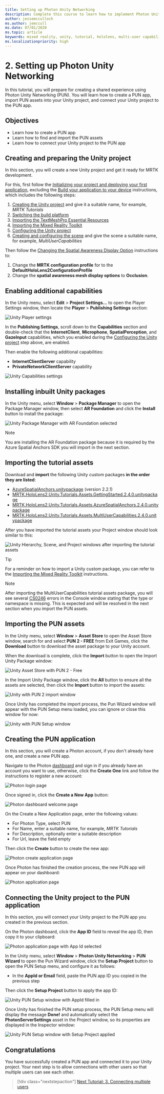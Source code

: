 ```yaml
---
title: Setting up Photon Unity Networking
description: Complete this course to learn how to implement Photon Unity Network in a HoloLens 2 mixed reality application.
author: jessemcculloch
ms.author: jemccull
ms.date: 07/01/2020
ms.topic: article
keywords: mixed reality, unity, tutorial, hololens, multi-user capabilities, Photon, MRTK, mixed reality toolkit, UWP, Azure spatial anchors, PUN
ms.localizationpriority: high
---
```


# 2. Setting up Photon Unity Networking

In this tutorial, you will prepare for creating a shared experience using Photon Unity Networking (PUN). You will learn how to create a PUN app, import PUN assets into your Unity project, and connect your Unity project to the PUN app.

## Objectives

* Learn how to create a PUN app
* Learn how to find and import the PUN assets
* Learn how to connect your Unity project to the PUN app

## Creating and preparing the Unity project

In this section, you will create a new Unity project and get it ready for MRTK development.

For this, first follow the [Initializing your project and deploying your first application](mr-learning-base-02.md), excluding the [Build your application to your device](mr-learning-base-02.md#building-your-application-to-your-hololens-2) instructions, which includes the following steps:

1. [Creating the Unity project](mr-learning-base-02.md#creating-the-unity-project) and give it a suitable name, for example, *MRTK Tutorials*
1. [Switching the build platform](mr-learning-base-02.md#configuring-the-unity-project)
1. [Importing the TextMeshPro Essential Resources](mr-learning-base-02.md#importing-the-textmeshpro-essential-resources)
1. [Importing the Mixed Reality Toolkit](mr-learning-base-02.md#importing-the-mixed-reality-toolkit)
1. [Configuring the Unity project](mr-learning-base-02.md#configuring-the-unity-project)
1. [Creating and configuring the scene](mr-learning-base-02.md#creating-and-configuring-the-scene) and give the scene a suitable name, for example, *MultiUserCapabilities*

Then follow the [Changing the Spatial Awareness Display Option](mr-learning-base-03.md#changing-the-spatial-awareness-display-option) instructions to:

1. Change the **MRTK configuration profile** for to the **DefaultHoloLens2ConfigurationProfile**
1. Change the **spatial awareness mesh display options** to **Occlusion**.

## Enabling additional capabilities

In the Unity menu, select **Edit** > **Project Settings...** to open the Player Settings window, then locate the **Player** >  **Publishing Settings** section:

![Unity Player settings](images/mr-learning-sharing/sharing-02-section2-step1-1.png)

In the  **Publishing Settings**, scroll down to the **Capabilities** section and double-check that the **InternetClient**, **Microphone**, **SpatialPerception**, and **GazeInput** capabilities, which you enabled during the [Configuring the Unity project](mr-learning-base-02.md#configuring-the-unity-project) step above, are enabled.

Then enable the following additional capabilities:

* **InternetClientServer** capability
* **PrivateNetworkClientServer** capability

![Unity Capabilities settings](images/mr-learning-sharing/sharing-02-section2-step1-2.png)

## Installing inbuilt Unity packages

In the Unity menu, select **Window** > **Package Manager** to open the Package Manager window, then select **AR Foundation** and click the **Install** button to install the package:

![Unity Package Manager with AR Foundation selected](images/mr-learning-sharing/sharing-02-section3-step1-1.png)

> [!NOTE]
> You are installing the AR Foundation package because it is required by the Azure Spatial Anchors SDK you will import in the next section.

## Importing the tutorial assets

Download and **import** the following Unity custom packages **in the order they are listed**:

* [AzureSpatialAnchors.unitypackage](https://github.com/Azure/azure-spatial-anchors-samples/releases/download/v2.2.1/AzureSpatialAnchors.unitypackage) (version 2.2.1)
* [MRTK.HoloLens2.Unity.Tutorials.Assets.GettingStarted.2.4.0.unitypackage](https://github.com/microsoft/MixedRealityLearning/releases/download/getting-started-v2.4.0/MRTK.HoloLens2.Unity.Tutorials.Assets.GettingStarted.2.4.0.unitypackage)
* [MRTK.HoloLens2.Unity.Tutorials.Assets.AzureSpatialAnchors.2.4.0.unitypackage](https://github.com/microsoft/MixedRealityLearning/releases/download/azure-spatial-anchors-v2.4.0/MRTK.HoloLens2.Unity.Tutorials.Assets.AzureSpatialAnchors.2.4.0.unitypackage)
* [MRTK.HoloLens2.Unity.Tutorials.Assets.MultiUserCapabilities.2.4.0.unitypackage](https://github.com/microsoft/MixedRealityLearning/releases/download/multi-user-capabilities-v2.4.0/MRTK.HoloLens2.Unity.Tutorials.Assets.MultiUserCapabilities.2.4.0.unitypackage)

After you have imported the tutorial assets your Project window should look similar to this:

![Unity Hierarchy, Scene, and Project windows after importing the tutorial assets](images/mr-learning-sharing/sharing-02-section4-step1-1.png)

> [!TIP]
> For a reminder on how to import a Unity custom package, you can refer to the [Importing the Mixed Reality Toolkit](mr-learning-base-02.md#importing-the-mixed-reality-toolkit) instructions.

> [!NOTE]
> After importing the MultiUserCapabilities tutorial assets package, you will see several [CS0246](https://docs.microsoft.com/dotnet/csharp/language-reference/compiler-messages/cs0246) errors in the Console window stating that the type or namespace is missing. This is expected and will be resolved in the next section when you import the PUN assets.

## Importing the PUN assets

In the Unity menu, select **Window** > **Asset Store** to open the Asset Store window, search for and select **PUN 2 - FREE** from Exit Games, click the **Download** button to download the asset package to your Unity account.

When the download is complete, click the **Import** button to open the Import Unity Package window:

![Unity Asset Store with PUN 2 - Free](images/mr-learning-sharing/sharing-02-section5-step1-1.png)

In the Import Unity Package window, click the **All** button to ensure all the assets are selected, then click the **Import** button to import the assets:

![Unity with PUN 2 import window](images/mr-learning-sharing/sharing-02-section5-step1-2.png)

Once Unity has completed the import process, the Pun Wizard window will appear with the PUN Setup menu loaded, you can ignore or close this window for now:

![Unity with PUN Setup window](images/mr-learning-sharing/sharing-02-section5-step1-3.png)

## Creating the PUN application

In this section, you will create a Photon account, if you don't already have one, and create a new PUN app.

Navigate to the Photon <a href="https://dashboard.photonengine.com/account/signin" target="_blank">dashboard</a> and sign in if you already have an account you want to use, otherwise, click the **Create One** link and follow the instructions to register a new account:

![Photon login page](images/mr-learning-sharing/sharing-02-section6-step1-1.png)

Once signed in, click the **Create a New App** button:

![Photon dashboard welcome page](images/mr-learning-sharing/sharing-02-section6-step1-2.png)

On the Create a New Application page, enter the following values:

* For Photon Type, select PUN
* For Name, enter a suitable name, for example, _MRTK Tutorials_
* For Description, optionally enter a suitable description
* For Url, leave the field empty

Then click the **Create** button to create the new app:

![Photon create application page](images/mr-learning-sharing/sharing-02-section6-step1-3.png)

Once Photon has finished the creation process, the new PUN app will appear on your dashboard:

![Photon application page](images/mr-learning-sharing/sharing-02-section6-step1-4.png)

## Connecting the Unity project to the PUN application

In this section, you will connect your Unity project to the PUN app you created in the previous section.

On the Photon dashboard, click the **App ID** field to reveal the app ID, then copy it to your clipboard:

![Photon application page with App Id selected](images/mr-learning-sharing/sharing-02-section7-step1-1.png)

In the Unity menu, select **Window** > **Photon Unity Networking** > **PUN Wizard** to open the Pun Wizard window, click the **Setup Project** button to open the PUN Setup menu, and configure it as follows:

* In the **AppId or Email** field, paste the PUN app ID you copied in the previous step

Then click the **Setup Project** button to apply the app ID:

![Unity PUN Setup window with AppId filled in](images/mr-learning-sharing/sharing-02-section7-step1-2.png)

Once Unity has finished the PUN setup process, the PUN Setup menu will display the message **Done!** and automatically select the **PhotonServerSettings** asset in the Project window, so its properties are displayed in the Inspector window:

![Unity PUN Setup window with Setup Project applied](images/mr-learning-sharing/sharing-02-section7-step1-3.png)

## Congratulations

You have successfully created a PUN app and connected it to your Unity project. Your next step is to allow connections with other users so that multiple users can see each other.

> [!div class="nextstepaction"]
> [Next Tutorial: 3. Connecting multiple users](mr-learning-sharing-03.md)
